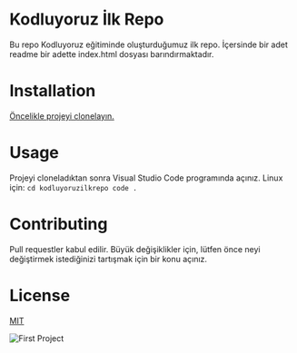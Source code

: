 # Kodluyoruz İlk Repo
Bu repo Kodluyoruz eğitiminde oluşturduğumuz ilk repo. İçersinde bir adet readme bir adette index.html dosyası barındırmaktadır.

# Installation 
[Öncelikle projeyi clonelayın.](https://github.com/yunusdvp/kodluyoruzilkrepo.git)
# Usage 
Projeyi cloneladıktan sonra Visual Studio Code programında açınız.
Linux için:
`
cd kodluyoruzilkrepo
code .
`
# Contributing
Pull requestler kabul edilir. Büyük değişiklikler için, lütfen önce neyi değiştirmek istediğinizi tartışmak için bir konu açınız.

# License
[MIT](https://opensource.org/licenses/MIT)

![First Project](https://www.fuatakdemir.com/wp-content/uploads/2018/03/hello-world.png)

